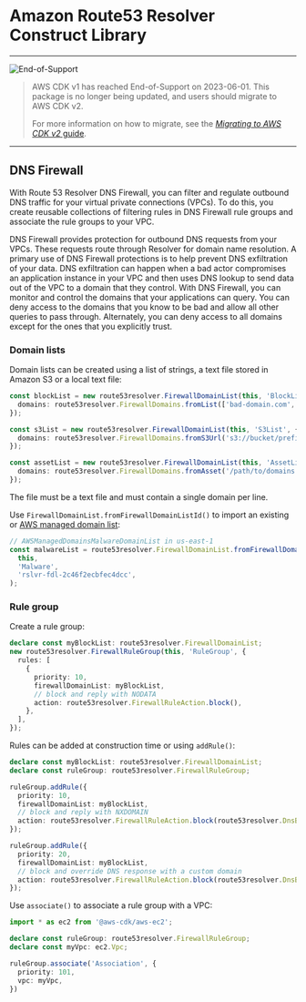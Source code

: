 # Amazon Route53 Resolver Construct Library
<!--BEGIN STABILITY BANNER-->

---

![End-of-Support](https://img.shields.io/badge/End--of--Support-critical.svg?style=for-the-badge)

> AWS CDK v1 has reached End-of-Support on 2023-06-01.
> This package is no longer being updated, and users should migrate to AWS CDK v2.
>
> For more information on how to migrate, see the [_Migrating to AWS CDK v2_ guide][doc].
>
> [doc]: https://docs.aws.amazon.com/cdk/v2/guide/migrating-v2.html

---

<!--END STABILITY BANNER-->

## DNS Firewall

With Route 53 Resolver DNS Firewall, you can filter and regulate outbound DNS traffic for your
virtual private connections (VPCs). To do this, you create reusable collections of filtering rules
in DNS Firewall rule groups and associate the rule groups to your VPC.

DNS Firewall provides protection for outbound DNS requests from your VPCs. These requests route
through Resolver for domain name resolution. A primary use of DNS Firewall protections is to help
prevent DNS exfiltration of your data. DNS exfiltration can happen when a bad actor compromises
an application instance in your VPC and then uses DNS lookup to send data out of the VPC to a domain
that they control. With DNS Firewall, you can monitor and control the domains that your applications
can query. You can deny access to the domains that you know to be bad and allow all other queries
to pass through. Alternately, you can deny access to all domains except for the ones that you
explicitly trust.

### Domain lists

Domain lists can be created using a list of strings, a text file stored in Amazon S3 or a local
text file:

```ts
const blockList = new route53resolver.FirewallDomainList(this, 'BlockList', {
  domains: route53resolver.FirewallDomains.fromList(['bad-domain.com', 'bot-domain.net']),
});

const s3List = new route53resolver.FirewallDomainList(this, 'S3List', {
  domains: route53resolver.FirewallDomains.fromS3Url('s3://bucket/prefix/object'),
});

const assetList = new route53resolver.FirewallDomainList(this, 'AssetList', {
  domains: route53resolver.FirewallDomains.fromAsset('/path/to/domains.txt'),
});
```

The file must be a text file and must contain a single domain per line.

Use `FirewallDomainList.fromFirewallDomainListId()` to import an existing or [AWS managed domain list](https://docs.aws.amazon.com/Route53/latest/DeveloperGuide/resolver-dns-firewall-managed-domain-lists.html):

```ts
// AWSManagedDomainsMalwareDomainList in us-east-1
const malwareList = route53resolver.FirewallDomainList.fromFirewallDomainListId(
  this,
  'Malware',
  'rslvr-fdl-2c46f2ecbfec4dcc',
);
```

### Rule group

Create a rule group:

```ts
declare const myBlockList: route53resolver.FirewallDomainList;
new route53resolver.FirewallRuleGroup(this, 'RuleGroup', {
  rules: [
    {
      priority: 10,
      firewallDomainList: myBlockList,
      // block and reply with NODATA
      action: route53resolver.FirewallRuleAction.block(),
    },
  ],
});
```

Rules can be added at construction time or using `addRule()`:

```ts
declare const myBlockList: route53resolver.FirewallDomainList;
declare const ruleGroup: route53resolver.FirewallRuleGroup;

ruleGroup.addRule({
  priority: 10,
  firewallDomainList: myBlockList,
  // block and reply with NXDOMAIN
  action: route53resolver.FirewallRuleAction.block(route53resolver.DnsBlockResponse.nxDomain()),
});

ruleGroup.addRule({
  priority: 20,
  firewallDomainList: myBlockList,
  // block and override DNS response with a custom domain
  action: route53resolver.FirewallRuleAction.block(route53resolver.DnsBlockResponse.override('amazon.com')),
});
```

Use `associate()` to associate a rule group with a VPC:

```ts
import * as ec2 from '@aws-cdk/aws-ec2';

declare const ruleGroup: route53resolver.FirewallRuleGroup;
declare const myVpc: ec2.Vpc;

ruleGroup.associate('Association', {
  priority: 101,
  vpc: myVpc,
})
```
